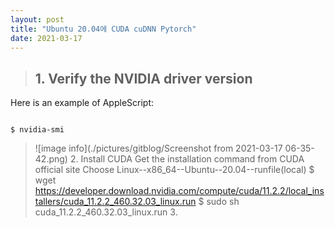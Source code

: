 ```yaml
---
layout: post
title: "Ubuntu 20.04에 CUDA cuDNN Pytorch"
date: 2021-03-17
---
```


> ## 1. Verify the NVIDIA driver version 
<p>Here is an example of AppleScript:</p>

<pre><code>
$ nvidia-smi
</code></pre>
 
>   ![image info](./pictures/gitblog/Screenshot from 2021-03-17 06-35-42.png)
>2. Install CUDA 
>   Get the installation command from CUDA official site 
>   Choose Linux--x86_64--Ubuntu--20.04--runfile(local) 
>   $ wget https://developer.download.nvidia.com/compute/cuda/11.2.2/local_installers/cuda_11.2.2_460.32.03_linux.run
>   $ sudo sh cuda_11.2.2_460.32.03_linux.run
>3. 
